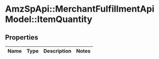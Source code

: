 # AmzSpApi::MerchantFulfillmentApiModel::ItemQuantity

## Properties
Name | Type | Description | Notes
------------ | ------------- | ------------- | -------------


